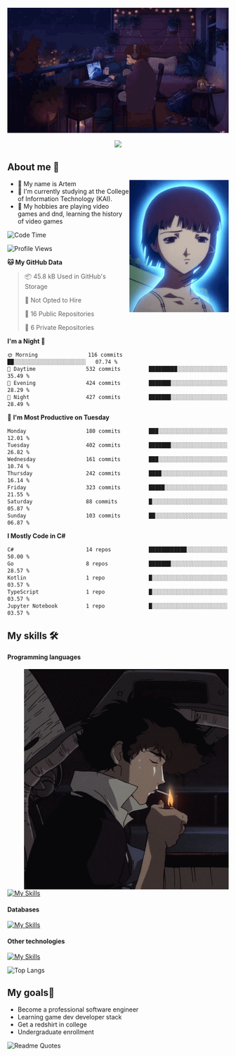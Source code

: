 <div align="center">
  <p>
    <img src="assets/lo-fi.gif">
  </p>
  <p>
    <img src="https://readme-typing-svg.herokuapp.com?color=%2336BCF7&lines=Welcome-to-my-profile&center=true&width=380&height=50&duration=4000&pause=1000">
  </p>
</div>

<div>
  <h2>About me 🚀</h2>
   <div align="center">
    <img src="assets/lain2.gif" align="right" height="300px">
  </div>
  <ul>
    <li>👨 My name is Artem</li>
    <li>🌱 I'm currently studying at the College of Information Technology (KAI).</li>
    <li>👾 My hobbies are playing video games and dnd, learning the history of video games </li>
  </ul>
</div>


<!--START_SECTION:waka-->
![Code Time](http://img.shields.io/badge/Code%20Time-144%20hrs%2049%20mins-blue)

![Profile Views](http://img.shields.io/badge/Profile%20Views-9-blue)

**🐱 My GitHub Data** 

> 📦 45.8 kB Used in GitHub's Storage 
 > 
> 🚫 Not Opted to Hire
 > 
> 📜 16 Public Repositories 
 > 
> 🔑 6 Private Repositories 
 > 
**I'm a Night 🦉** 

```text
🌞 Morning                116 commits         ██░░░░░░░░░░░░░░░░░░░░░░░   07.74 % 
🌆 Daytime                532 commits         █████████░░░░░░░░░░░░░░░░   35.49 % 
🌃 Evening                424 commits         ███████░░░░░░░░░░░░░░░░░░   28.29 % 
🌙 Night                  427 commits         ███████░░░░░░░░░░░░░░░░░░   28.49 % 
```
📅 **I'm Most Productive on Tuesday** 

```text
Monday                   180 commits         ███░░░░░░░░░░░░░░░░░░░░░░   12.01 % 
Tuesday                  402 commits         ███████░░░░░░░░░░░░░░░░░░   26.82 % 
Wednesday                161 commits         ███░░░░░░░░░░░░░░░░░░░░░░   10.74 % 
Thursday                 242 commits         ████░░░░░░░░░░░░░░░░░░░░░   16.14 % 
Friday                   323 commits         █████░░░░░░░░░░░░░░░░░░░░   21.55 % 
Saturday                 88 commits          █░░░░░░░░░░░░░░░░░░░░░░░░   05.87 % 
Sunday                   103 commits         ██░░░░░░░░░░░░░░░░░░░░░░░   06.87 % 
```


**I Mostly Code in C#** 

```text
C#                       14 repos            ████████████░░░░░░░░░░░░░   50.00 % 
Go                       8 repos             ███████░░░░░░░░░░░░░░░░░░   28.57 % 
Kotlin                   1 repo              █░░░░░░░░░░░░░░░░░░░░░░░░   03.57 % 
TypeScript               1 repo              █░░░░░░░░░░░░░░░░░░░░░░░░   03.57 % 
Jupyter Notebook         1 repo              █░░░░░░░░░░░░░░░░░░░░░░░░   03.57 % 
```




<!--END_SECTION:waka-->

## My skills 🛠️
#### Programming languages
<div align="center">
  <img src="assets/bebop_smoke.gif" align="right" height="500px">
</div>


[![My Skills](https://skillicons.dev/icons?i=go,cs,python)](https://skillicons.dev)
#### Databases
[![My Skills](https://skillicons.dev/icons?i=mysql,mongodb,postgres)](https://skillicons.dev)
#### Other technologies
[![My Skills](https://skillicons.dev/icons?i=unity,docker,git,wasm)](https://skillicons.dev)

![Top Langs](https://github-readme-stats.vercel.app/api/top-langs/?username=nifle3&layout=compact&theme=nord)


## My goals🚀
- Become a professional software engineer
- Learning game dev developer stack
- Get a redshirt in college
- Undergraduate enrollment

![Readme Quotes](https://quotes-github-readme.vercel.app/api?type=horizontal&theme=nord) 
